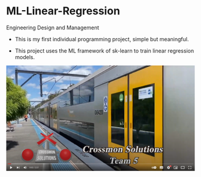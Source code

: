 # ML-Linear-Regression
Engineering Design and Management

- This is my first individual programming project, simple but meaningful.

- This project uses the ML framework of sk-learn to train linear regression models. </br>

[![video](https://github.com/Ericdiii/ML-Linear-Regression/blob/master/image/video.png?raw=true)](https://www.youtube.com/watch?v=STopnlZ5t28 "video")
